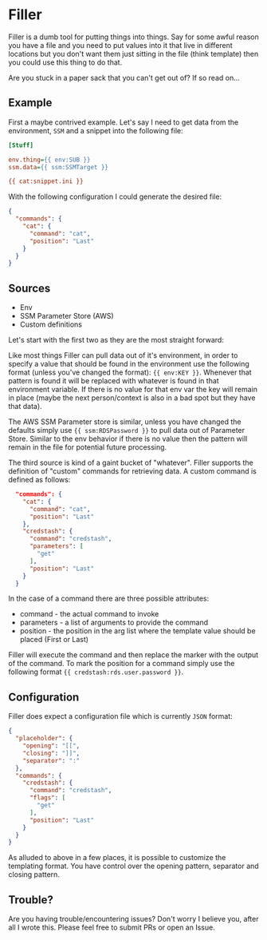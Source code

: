 # Filler

Filler is a dumb tool for putting things into things.  Say for some awful reason you have a file and you need to put values into it that live in different locations but you don't want them just sitting in the file (think template) then you could use this thing to do that.

Are you stuck in a paper sack that you can't get out of?  If so read on...

## Example

First a maybe contrived example.  Let's say I need to get data from the environment, `SSM` and a snippet into the following file:

```ini
[Stuff]

env.thing={{ env:SUB }}
ssm.data={{ ssm:SSMTarget }}

{{ cat:snippet.ini }}
```

With the following configuration I could generate the desired file:

```json
{
  "commands": {
    "cat": {
      "command": "cat",
      "position": "Last"
    }
  }
}
```

## Sources

* Env
* SSM Parameter Store (AWS)
* Custom definitions

Let's start with the first two as they are the most straight forward:

Like most things Filler can pull data out of it's environment, in order to specify a value that should be found in the environment use the following format (unless you've changed the format): `{{ env:KEY }}`.  Whenever that pattern is found it will be replaced with whatever is found in that environment variable.  If there is no value for that env var the key will remain in place (maybe the next person/context is also in a bad spot but they have that data).

The AWS SSM Parameter store is similar, unless you have changed the defaults simply use `{{ ssm:RDSPassword }}` to pull data out of Parameter Store.  Similar to the env behavior if there is no value then the pattern will remain in the file for potential future processing.

The third source is kind of a gaint bucket of "whatever".  Filler supports the definition of "custom" commands for retrieving data.  A custom command is defined as follows:

```json
  "commands": {
    "cat": {
      "command": "cat",
      "position": "Last"
    },
    "credstash": {
      "command": "credstash",
      "parameters": [
        "get"
      ],
      "position": "Last"
    }
  }
```

In the case of a command there are three possible attributes:

* command - the actual command to invoke
* parameters - a list of arguments to provide the command
* position - the position in the arg list where the template value should be placed (First or Last)

Filler will execute the command and then replace the marker with the output of the command.  To mark the position for a command simply use the following format `{{ credstash:rds.user.password }}`.

## Configuration

Filler does expect a configuration file which is currently `JSON` format:

```json
{
  "placeholder": {
    "opening": "[[",
    "closing": "]]",
    "separator": ":"
  },
  "commands": {
    "credstash": {
      "command": "credstash",
      "flags": [
        "get"
      ],
      "position": "Last"
    }
  }
}
```

As alluded to above in a few places, it is possible to customize the templating format.  You have control over the opening pattern, separator and closing pattern.

## Trouble?

Are you having trouble/encountering issues?  Don't worry I believe you, after all I wrote this.  Please feel free to submit PRs or open an Issue.